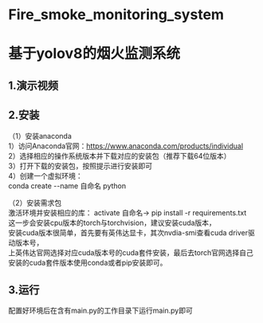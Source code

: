 # Fire_smoke_monitoring_system
基于yolov8的烟火监测系统  
=====
1.演示视频  
-----

  
2.安装  
-----
（1）安装anaconda  
  1）访问Anaconda官网：https://www.anaconda.com/products/individual  
  2）选择相应的操作系统版本并下载对应的安装包（推荐下载64位版本）  
  3）打开下载的安装包，按照提示进行安装即可  
  4）创建一个虚拟环境：  
    conda create --name 自命名 python  
    
（2）安装需求包  
  激活环境并安装相应的库： activate 自命名-> pip install -r requirements.txt  
  这一步会安装cpu版本的torch与torchvision，建议安装cuda版本，  
  安装cuda版本很简单，首先要有英伟达显卡，其次nvdia-smi查看cuda driver驱动版本号，  
  上英伟达官网选择对应cuda版本号的cuda套件安装，最后去torch官网选择自己安装的cuda套件版本使用conda或者pip安装即可。  
  
3.运行  
-----
配置好环境后在含有main.py的工作目录下运行main.py即可  
